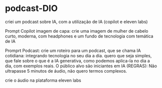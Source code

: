 # podcast-DIO
criei um podcast sobre IA, com a utilização de IA (copilot e eleven labs)

Prompt Copilot imagem de capa: crie uma imagem de mulher de cabelo curto, moderna, com headphones e um fundo de tecnologia
com temática de IA

Promprt Podcast: crie um roteiro para um podcast, que se chama IA cotidiana: integrando tecnologia no seu dia a dia. quero que seja simples, que fale sobre o que é a IA generativa, como podemos aplica-la no dia a dia, com exemplos reais. O público alvo são iniciantes em IA (REGRAS): Não ultrapasse 5 minutos de áudio, não quero termos complexos.

crie o áudio na plataforma eleven labs
